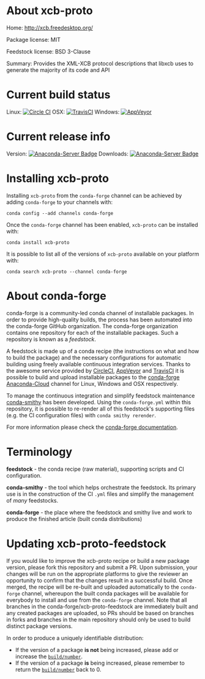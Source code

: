 About xcb-proto
===============

Home: http://xcb.freedesktop.org/

Package license: MIT

Feedstock license: BSD 3-Clause

Summary: Provides the XML-XCB protocol descriptions that libxcb uses to generate the majority of its code and API



Current build status
====================

Linux: [![Circle CI](https://circleci.com/gh/conda-forge/xcb-proto-feedstock.svg?style=shield)](https://circleci.com/gh/conda-forge/xcb-proto-feedstock)
OSX: [![TravisCI](https://travis-ci.org/conda-forge/xcb-proto-feedstock.svg?branch=master)](https://travis-ci.org/conda-forge/xcb-proto-feedstock)
Windows: [![AppVeyor](https://ci.appveyor.com/api/projects/status/github/conda-forge/xcb-proto-feedstock?svg=True)](https://ci.appveyor.com/project/conda-forge/xcb-proto-feedstock/branch/master)

Current release info
====================
Version: [![Anaconda-Server Badge](https://anaconda.org/conda-forge/xcb-proto/badges/version.svg)](https://anaconda.org/conda-forge/xcb-proto)
Downloads: [![Anaconda-Server Badge](https://anaconda.org/conda-forge/xcb-proto/badges/downloads.svg)](https://anaconda.org/conda-forge/xcb-proto)

Installing xcb-proto
====================

Installing `xcb-proto` from the `conda-forge` channel can be achieved by adding `conda-forge` to your channels with:

```
conda config --add channels conda-forge
```

Once the `conda-forge` channel has been enabled, `xcb-proto` can be installed with:

```
conda install xcb-proto
```

It is possible to list all of the versions of `xcb-proto` available on your platform with:

```
conda search xcb-proto --channel conda-forge
```


About conda-forge
=================

conda-forge is a community-led conda channel of installable packages.
In order to provide high-quality builds, the process has been automated into the
conda-forge GitHub organization. The conda-forge organization contains one repository
for each of the installable packages. Such a repository is known as a *feedstock*.

A feedstock is made up of a conda recipe (the instructions on what and how to build
the package) and the necessary configurations for automatic building using freely
available continuous integration services. Thanks to the awesome service provided by
[CircleCI](https://circleci.com/), [AppVeyor](http://www.appveyor.com/)
and [TravisCI](https://travis-ci.org/) it is possible to build and upload installable
packages to the [conda-forge](https://anaconda.org/conda-forge)
[Anaconda-Cloud](http://docs.anaconda.org/) channel for Linux, Windows and OSX respectively.

To manage the continuous integration and simplify feedstock maintenance
[conda-smithy](http://github.com/conda-forge/conda-smithy) has been developed.
Using the ``conda-forge.yml`` within this repository, it is possible to re-render all of
this feedstock's supporting files (e.g. the CI configuration files) with ``conda smithy rerender``.

For more information please check the [conda-forge documentation](https://conda-forge.org/docs/).

Terminology
===========

**feedstock** - the conda recipe (raw material), supporting scripts and CI configuration.

**conda-smithy** - the tool which helps orchestrate the feedstock.
                   Its primary use is in the construction of the CI ``.yml`` files
                   and simplify the management of *many* feedstocks.

**conda-forge** - the place where the feedstock and smithy live and work to
                  produce the finished article (built conda distributions)


Updating xcb-proto-feedstock
============================

If you would like to improve the xcb-proto recipe or build a new
package version, please fork this repository and submit a PR. Upon submission,
your changes will be run on the appropriate platforms to give the reviewer an
opportunity to confirm that the changes result in a successful build. Once
merged, the recipe will be re-built and uploaded automatically to the
`conda-forge` channel, whereupon the built conda packages will be available for
everybody to install and use from the `conda-forge` channel.
Note that all branches in the conda-forge/xcb-proto-feedstock are
immediately built and any created packages are uploaded, so PRs should be based
on branches in forks and branches in the main repository should only be used to
build distinct package versions.

In order to produce a uniquely identifiable distribution:
 * If the version of a package **is not** being increased, please add or increase
   the [``build/number``](http://conda.pydata.org/docs/building/meta-yaml.html#build-number-and-string).
 * If the version of a package **is** being increased, please remember to return
   the [``build/number``](http://conda.pydata.org/docs/building/meta-yaml.html#build-number-and-string)
   back to 0.
